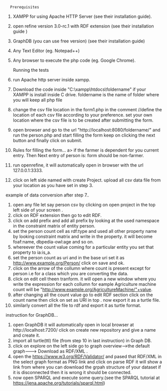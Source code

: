       Prerequisites
      
1. XAMPP for using Apache HTTP Server (see their installation guide).
2. open refine version 3.0-rc.1 with RDF extension (see their installation guide )
3. GraphDB (you can use free version) (see their installation guide)
4. Any Text Editor (eg. Notepad++)
5. Any browser to execute the php code (eg. Google Chrome).

     Running the tests
     
1. run Apache http server inside xampp.
2. Download the code inside "C:\xampp\htdocs\foldername" if your XAMPP is install inside C drive. foldername is the name of folder where      you will keep all php file
3. change the csv file location in the form1.php in the comment //define the location of each csv file according to your preference.
   set your own location where the csv file is to be created after submitting the form.
4. open browser and go to the url "http://localhost:8080/foldername/" and run the person.php and start filling the form keep on clicking      the next button and finally click on submit.
5. Rules for filling the form...
   a> if the farmer is dependent for you current entry. Then Next entry of person is: form should be non-farmer.
6. run openrefine, it will automatically open in browser with the url 127.0.0.1:3333.
7. click on left side named with create Project. upload all csv data file from your location as you have set in step 3.
 
 example of data conversion after step 7..
 
1. open any file let say person csv by clicking on open project in the top left side of your screen .
2. click on RDF extension  then go to edit RDF.
3. click on add prefix and add all prefix by looking at the used namespace in the constraint matrix of entity person.
4. set the person count cell as rdf:type and used all other property name by looking constraint matrix and write in the property.
   it will become foaf:name, dbpedia-owl:age and so on.
5. whereever the count value coming for a particular entity you set that property to ia:is_a.
6. set the person count as uri and in the base uri set it as http://www.example.org/Person/ click on save and ok.
7. click on the arrow of the collumn where count is present except for person i.e for a class which you are converting the data.
8. click on edit cell theen tranform. it will open a new window where you write the expression for each collumn  for eample Agriculture machine count will be	"http://www.example.org/AgricultureMachine/"+value.
9. after changing all the count value  go to edit RDF section click on the count name then click on set as URI in top . now export it as a turtle file.
10. similarly convert all the file to rdf and export it as turtle format.

instruction for GraphDB...

1. open GraphDB it will automatically open in local browser at http://localhost:7200/ click on create new repository and give a name and   create it.
2. import all turtle(ttl) file (from step 10 in last instruction) in Graph DB.
3. click on explore on the left side go to graph overview-->the default graph---> Download as RDF/XML .
4. open the https://www.w3.org/RDF/Validator/ and pased that RDF/XML in the select graph format as PNG link and click on parse RDF it    will show a link from where you can download the grpah structure of your dataset if it is disconnected then it is wrong it should be connected.
5. now open SPARQL and execute some query.(see the SPARQL tutorial at https://jena.apache.org/tutorials/sparql.html)



 
